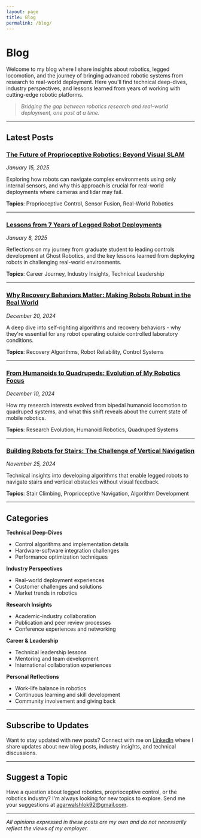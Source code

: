 ```yaml
---
layout: page
title: Blog
permalink: /blog/
---
```


# Blog

Welcome to my blog where I share insights about robotics, legged locomotion, and the journey of bringing advanced robotic systems from research to real-world deployment. Here you'll find technical deep-dives, industry perspectives, and lessons learned from years of working with cutting-edge robotic platforms.

> *Bridging the gap between robotics research and real-world deployment, one post at a time.*

---

## Latest Posts

### [The Future of Proprioceptive Robotics: Beyond Visual SLAM](/blog/2025/01/15/proprioceptive-robotics-future)
*January 15, 2025*

Exploring how robots can navigate complex environments using only internal sensors, and why this approach is crucial for real-world deployments where cameras and lidar may fail.

**Topics**: Proprioceptive Control, Sensor Fusion, Real-World Robotics

---

### [Lessons from 7 Years of Legged Robot Deployments](/blog/2025/01/08/seven-years-legged-robots)
*January 8, 2025*

Reflections on my journey from graduate student to leading controls development at Ghost Robotics, and the key lessons learned from deploying robots in challenging real-world environments.

**Topics**: Career Journey, Industry Insights, Technical Leadership

---

### [Why Recovery Behaviors Matter: Making Robots Robust in the Real World](/blog/2024/12/20/recovery-behaviors-importance)
*December 20, 2024*

A deep dive into self-righting algorithms and recovery behaviors - why they're essential for any robot operating outside controlled laboratory conditions.

**Topics**: Recovery Algorithms, Robot Reliability, Control Systems

---

### [From Humanoids to Quadrupeds: Evolution of My Robotics Focus](/blog/2024/12/10/humanoids-to-quadrupeds)
*December 10, 2024*

How my research interests evolved from bipedal humanoid locomotion to quadruped systems, and what this shift reveals about the current state of mobile robotics.

**Topics**: Research Evolution, Humanoid Robotics, Quadruped Systems

---

### [Building Robots for Stairs: The Challenge of Vertical Navigation](/blog/2024/11/25/robots-stairs-navigation)
*November 25, 2024*

Technical insights into developing algorithms that enable legged robots to navigate stairs and vertical obstacles without visual feedback.

**Topics**: Stair Climbing, Proprioceptive Navigation, Algorithm Development

---

## Categories

**Technical Deep-Dives**
- Control algorithms and implementation details
- Hardware-software integration challenges
- Performance optimization techniques

**Industry Perspectives**
- Real-world deployment experiences
- Customer challenges and solutions
- Market trends in robotics

**Research Insights**
- Academic-industry collaboration
- Publication and peer review processes
- Conference experiences and networking

**Career & Leadership**
- Technical leadership lessons
- Mentoring and team development
- International collaboration experiences

**Personal Reflections**
- Work-life balance in robotics
- Continuous learning and skill development
- Community involvement and giving back

---

## Subscribe to Updates

Want to stay updated with new posts? Connect with me on [LinkedIn](https://linkedin.com/in/shlokagarwal) where I share updates about new blog posts, industry insights, and technical discussions.

---

## Suggest a Topic

Have a question about legged robotics, proprioceptive control, or the robotics industry? I'm always looking for new topics to explore. Send me your suggestions at [agarwalshlok92@gmail.com](mailto:agarwalshlok92@gmail.com).

---

*All opinions expressed in these posts are my own and do not necessarily reflect the views of my employer.*